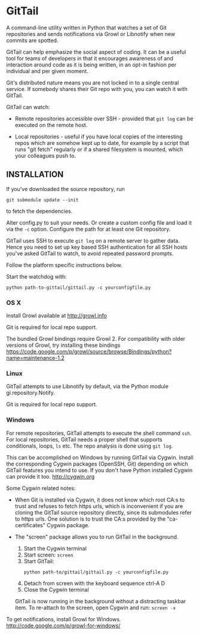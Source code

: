 GitTail
=======

A command-line utility written in Python that watches a set of Git repositories
and sends notifications via Growl or Libnotify when new commits are spotted.

GitTail can help emphasize the social aspect of coding. It can be a useful tool
for teams of developers in that it encourages awareness of and interaction
around code as it is being written, in an opt-in fashion per individual and per
given moment.

Git's distributed nature means you are not locked in to a single central
service. If somebody shares their Git repo with you, you can watch it with
GitTail.

GitTail can watch:

- Remote repositories accessible over SSH - provided that ```git log```
  can be executed on the remote host.

- Local repositories - useful if you have local copies of the interesting repos
  which are somehow kept up to date, for example by a script that runs
  "git fetch" regularly or if a shared filesystem is mounted, which your
  colleagues push to.


INSTALLATION
------------

If you've downloaded the source repository, run
```
git submodule update --init
```
to fetch the dependencies.

Alter config.py to suit your needs. Or create a custom config file and load it
via the ```-c``` option. Configure the path for at least one Git repository.

GitTail uses SSH to execute ```git log``` on a remote server to gather data.
Hence you need to set up key based SSH authentication for all SSH hosts you've
asked GitTail to watch, to avoid repeated password prompts.

Follow the platform specific instructions below.

Start the watchdog with:
```
python path-to-gittail/gittail.py -c yourconfigfile.py
```


### OS X

Install Growl available at http://growl.info

Git is required for local repo support.

The bundled Growl bindings require Growl 2. For compatibility with older
versions of Growl, try installing these bindings
https://code.google.com/p/growl/source/browse/Bindings/python?name=maintenance-1.2


### Linux

GitTail attempts to use Libnotify by default,
via the Python module gi.repository.Notify.

Git is required for local repo support.


### Windows

For remote repositories, GitTail attempts to execute the shell command ```ssh```.
For local repositories, GitTail needs a proper shell that supports conditionals,
loops, ```ls``` etc. The repo analysis is done using ```git log```.

This can be accomplished on Windows by running GitTail via Cygwin. Install the
corresponding Cygwin packages (OpenSSH, Git) depending on which GitTail features
you intend to use. If you don't have Python installed Cygwin can provide it too.
http://cygwin.org

Some Cygwin related notes:

- When Git is installed via Cygwin, it does not know which root CA:s to trust
  and refuses to fetch https urls, which is inconvenient if you are cloning
  the GitTail source repository directly, since its submodules refer to https
  urls. One solution is to trust the CA:s provided by the "ca-certificates"
  Cygwin package.

- The "screen" package allows you to run GitTail in the background.
  1. Start the Cygwin terminal
  2. Start screen: ```screen```
  3. Start GitTail:
     ```
     python path-to/gittail/gittail.py -c yourconfigfile.py
     ```
  4. Detach from screen with the keyboard sequence ctrl-A D
  5. Close the Cygwin terminal

  GitTail is now running in the background without a distracting taskbar item.
  To re-attach to the screen, open Cygwin and run: ```screen -x```

To get notifications, install Growl for Windows.
http://code.google.com/p/growl-for-windows/
